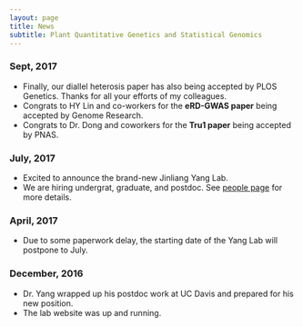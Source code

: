 ```yaml
---
layout: page
title: News
subtitle: Plant Quantitative Genetics and Statistical Genomics
---
```


### Sept, 2017
- Finally, our diallel heterosis paper has also being accepted by PLOS Genetics. Thanks for all your efforts of my colleagues.
- Congrats to HY Lin and co-workers for the **eRD-GWAS paper** being accepted by Genome Research.  
- Congrats to Dr. Dong and coworkers for the **Tru1 paper** being accepted by PNAS.

### July, 2017
- Excited to announce the brand-new Jinliang Yang Lab.
- We are hiring undergrat, graduate, and postdoc. See [people page](http://jyanglab.com/people/) for more details.

### April, 2017
- Due to some paperwork delay, the starting date of the Yang Lab will postpone to July.

### December, 2016
- Dr. Yang wrapped up his postdoc work at UC Davis and prepared for his new position.
- The lab website was up and running.
